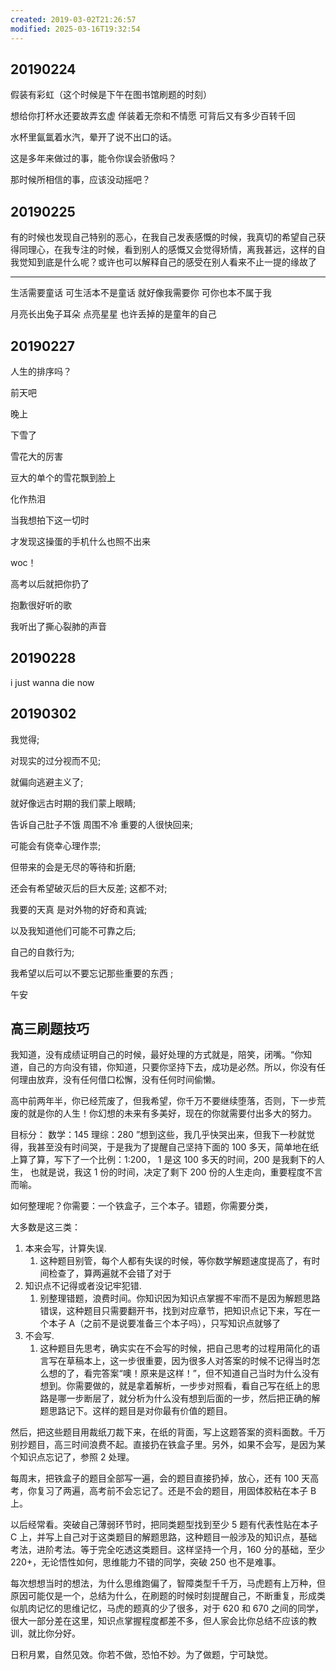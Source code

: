 ```yaml
---
created: 2019-03-02T21:26:57
modified: 2025-03-16T19:32:54
---
```


## 20190224

假装有彩虹（这个时候是下午在图书馆刷题的时刻）

想给你打杯水还要故弄玄虚 佯装着无奈和不情愿 可背后又有多少百转千回

水杯里氤氲着水汽，晕开了说不出口的话。

这是多年来做过的事，能令你误会骄傲吗？

那时候所相信的事，应该没动摇吧？

## 20190225

有的时候也发现自己特别的恶心，在我自己发表感慨的时候，我真切的希望自己获得同理心，在我专注的时候，看到别人的感慨又会觉得矫情，离我甚远，这样的自我觉知到底是什么呢？或许也可以解释自己的感受在别人看来不止一提的缘故了

---

生活需要童话 可生活本不是童话 就好像我需要你 可你也本不属于我

月亮长出兔子耳朵 点亮星星 也许丢掉的是童年的自己

## 20190227

人生的排序吗？

前天吧

晚上

下雪了

雪花大的厉害

豆大的单个的雪花飘到脸上

化作热泪

当我想拍下这一切时

才发现这操蛋的手机什么也照不出来

woc！

高考以后就把你扔了

抱歉很好听的歌

我听出了撕心裂肺的声音

## 20190228

i just wanna die now

## 20190302

我觉得;

对现实的过分视而不见;

就偏向逃避主义了;

就好像远古时期的我们蒙上眼睛;

告诉自己肚子不饿 周围不冷 重要的人很快回来;

可能会有侥幸心理作祟;

但带来的会是无尽的等待和折磨;

还会有希望破灭后的巨大反差; 这都不对;

我要的天真 是对外物的好奇和真诚;

以及我知道他们可能不可靠之后;

自己的自救行为;

我希望以后可以不要忘记那些重要的东西 ;

午安

## 高三刷题技巧

我知道，没有成绩证明自己的时候，最好处理的方式就是，陪笑，闭嘴。“你知道，自己的方向没有错，你知道，只要你坚持下去，成功是必然。所以，你没有任何理由放弃，没有任何借口松懈，没有任何时间偷懒。

高中前两年半，你已经荒废了，但我希望，你千万不要继续堕落，否则，下一步荒废的就是你的人生！你幻想的未来有多美好，现在的你就需要付出多大的努力。

目标分： 数学：145 理综：280 ”想到这些，我几乎快哭出来，但我下一秒就觉得，我甚至没有时间哭，于是我为了提醒自己坚持下面的 100 多天，简单地在纸上算了算，写下了一个比例：1:200， 1 是这 100 多天的时间，200 是我剩下的人生， 也就是说，我这 1 份的时间，决定了剩下 200 份的人生走向，重要程度不言而喻。

如何整理呢？你需要：一个铁盒子，三个本子。错题，你需要分类，

大多数是这三类：

1. 本来会写，计算失误.
    1. 这种题目别管，每个人都有失误的时候，等你数学解题速度提高了，有时间检查了，算两遍就不会错了对于
2. 知识点不记得或者没记牢犯错.
    1. 别整理错题，浪费时间。你知识因为知识点掌握不牢而不是因为解题思路错误，这种题目只需要翻开书，找到对应章节，把知识点记下来，写在一个本子 A（之前不是说要准备三个本子吗），只写知识点就够了
3. 不会写.
    1. 这种题目先思考，确实实在不会写的时候，把自己思考的过程用简化的语言写在草稿本上，这一步很重要，因为很多人对答案的时候不记得当时怎么想的了，看完答案“噢！原来是这样！”，但不知道自己当时为什么没有想到。你需要做的，就是拿着解析，一步步对照看，看自己写在纸上的思路是哪一步断层了，就分析为什么没有想到后面的一步，然后把正确的解题思路记下。这样的题目是对你最有价值的题目。

然后，把这些题目用裁纸刀裁下来，在纸的背面，写上这题答案的资料面数。千万别抄题目，高三时间浪费不起。直接扔在铁盒子里。另外，如果不会写，是因为某个知识点忘记了，参照 2 处理。

每周末，把铁盒子的题目全部写一遍，会的题目直接扔掉，放心，还有 100 天高考，你复习了两遍，高考前不会忘记了。还是不会的题目，用固体胶粘在本子 B 上。

以后经常看。突破自己薄弱环节时，把同类题型找到至少 5 题有代表性贴在本子 C 上，并写上自己对于这类题目的解题思路，这种题目一般涉及的知识点，基础考法，进阶考法。等于完全吃透这类题目。这样坚持一个月，160 分的基础，至少 220+，无论悟性如何，思维能力不错的同学，突破 250 也不是难事。

每次想想当时的想法，为什么思维跑偏了，智障类型千千万，马虎题有上万种，但原因可能仅是一个，总结为什么，在刷题的时候时刻提醒自己，不断重复，形成类似肌肉记忆的思维记忆，马虎的题真的少了很多，对于 620 和 670 之间的同学，很大一部分差在这里，知识点掌握程度都差不多，但人家会比你总结不应该的教训，就比你分好。

日积月累，自然见效。你若不做，恐怕不妙。为了做题，宁可缺觉。
